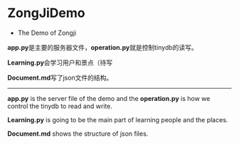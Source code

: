 # ZongJiDemo
- The Demo of Zongji

**app.py**是主要的服务器文件，**operation.py**就是控制tinydb的读写。

**Learning.py**会学习用户和景点（待写

**Document.md**写了json文件的结构。

--------

**app.py** is the server file of the demo and the **operation.py** is how we control the tinydb to read and write.

**Learning.py** is going to be the main part of learning people and the places.

**Document.md** shows the structure of json files.
